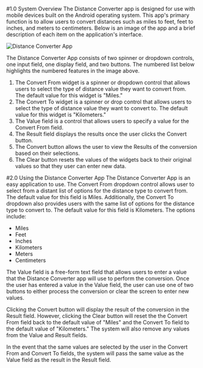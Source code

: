 #1.0 System Overview
The Distance Converter app is designed for use with mobile devices built on the Android operating system. This app's primary function is to allow users to convert distances such as miles to feet, feet to inches, and meters to centimeters. Below is an image of the app and a brief description of each item on the application's interface.

![Distance Converter App](https://github.gatech.edu/gt-omscs-softeng/6300Spring16juwujaren6/blob/master/Assignment4/Documentation/DistanceConverter.png "Distance Converter App")

The Distance Converter App consists of two spinner or dropdown controls, one input field, one display field, and two buttons. The numbered list below highlights the numbered features in the image above.  
1. The Convert From widget is a spinner or dropdown control that allows users to select the type of distance value they want to convert from. The default value for this widget is "Miles."  
2. The Convert To widget is a spinner or drop control that allows users to select the type of distance value they want to convert to. The default value for this widget is "Kilometers."  
3. The Value field is a control that allows users to specify a value for the Convert From field.  
4. The Result field displays the results once the user clicks the Convert button.  
5. The Convert button allows the user to view the Results of the conversion based on their selections.  
6. The Clear button resets the values of the widgets back to their original values so that they user can enter new data.  

#2.0 Using the Distance Converter App
The Distance Converter App is an easy application to use. The Convert From dropdown control allows user to select from a distant list of options for the distance type to convert from. The default value for this field is Miles. Additionally, the Convert To dropdown also provides users with the same list of options for the distance type to convert to. The default value for this field is Kilometers. The options include:

* Miles
* Feet
* Inches
* Kilometers
* Meters
* Centimeters

The Value field is a free-form text field that allows users to enter a value that the Distance Converter app will use to perform the conversion. Once the user has entered a value in the Value field, the user can use one of two buttons to either process the conversion or clear the screen to enter new values. 

Clicking the Convert button will display the result of the conversion in the Result field. However, clicking the Clear button will reset the the Convert From field back to the default value of "Miles" and the Convert To field to the default value of "Kilometers." The system will also remove any values from the Value and Result fields. 

In the event that the same values are selected by the user in the Convert From and Convert To fields, the system will pass the same value as the Value field as the result in the Result field.
